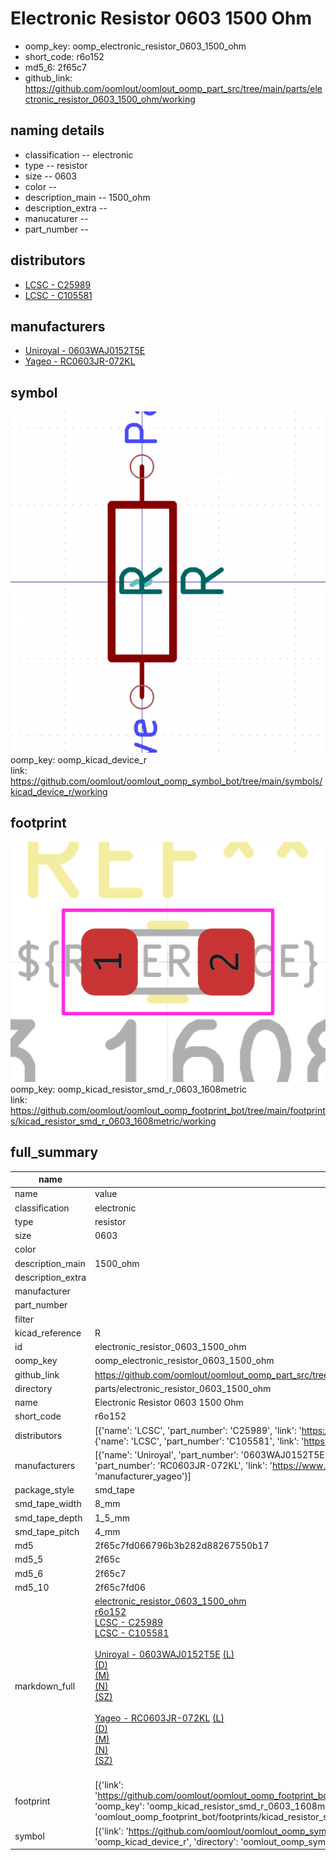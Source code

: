 # Electronic Resistor 0603 1500 Ohm

  
* oomp_key: oomp_electronic_resistor_0603_1500_ohm 
* short_code: r6o152
* md5_6: 2f65c7  
* github_link: https://github.com/oomlout/oomlout_oomp_part_src/tree/main/parts/electronic_resistor_0603_1500_ohm/working  
## naming details
* classification -- electronic
* type -- resistor
* size -- 0603
* color -- 
* description_main -- 1500_ohm
* description_extra -- 
* manucaturer -- 
* part_number -- 

## distributors
* [LCSC - C25989](https://lcsc.com/product-detail/C25989.html)  
* [LCSC - C105581](https://lcsc.com/product-detail/C105581.html)  

## manufacturers
* [Uniroyal - 0603WAJ0152T5E]()  
* [Yageo - RC0603JR-072KL](https://www.yageo.com/en/Chart/Download/pdf/RC0603JR-072KL)  

## symbol

![](symbol/0/working/working_600.png)  
oomp_key: oomp_kicad_device_r  
link: https://github.com/oomlout/oomlout_oomp_symbol_bot/tree/main/symbols/kicad_device_r/working  

## footprint

![](footprint/0/working/working_600.png)  
oomp_key: oomp_kicad_resistor_smd_r_0603_1608metric  
link: https://github.com/oomlout/oomlout_oomp_footprint_bot/tree/main/footprints/kicad_resistor_smd_r_0603_1608metric/working  

## full_summary
| name | value | 
| --- | --- | 
| name | value | 
| classification | electronic | 
| type | resistor | 
| size | 0603 | 
| color |  | 
| description_main | 1500_ohm | 
| description_extra |  | 
| manufacturer |  | 
| part_number |  | 
| filter |  | 
| kicad_reference | R | 
| id | electronic_resistor_0603_1500_ohm | 
| oomp_key | oomp_electronic_resistor_0603_1500_ohm | 
| github_link | https://github.com/oomlout/oomlout_oomp_part_src/tree/main/parts/electronic_resistor_0603_1500_ohm/working | 
| directory | parts/electronic_resistor_0603_1500_ohm | 
| name | Electronic Resistor 0603 1500 Ohm | 
| short_code | r6o152 | 
| distributors | [{'name': 'LCSC', 'part_number': 'C25989', 'link': 'https://lcsc.com/product-detail/C25989.html', 'id': 'distributor_lcsc'}, {'name': 'LCSC', 'part_number': 'C105581', 'link': 'https://lcsc.com/product-detail/C105581.html', 'id': 'distributor_lcsc'}] | 
| manufacturers | [{'name': 'Uniroyal', 'part_number': '0603WAJ0152T5E', 'link': '', 'id': 'manufacturer_uniroyal'}, {'name': 'Yageo', 'part_number': 'RC0603JR-072KL', 'link': 'https://www.yageo.com/en/Chart/Download/pdf/RC0603JR-072KL', 'id': 'manufacturer_yageo'}] | 
| package_style | smd_tape | 
| smd_tape_width | 8_mm | 
| smd_tape_depth | 1_5_mm | 
| smd_tape_pitch | 4_mm | 
| md5 | 2f65c7fd066796b3b282d88267550b17 | 
| md5_5 | 2f65c | 
| md5_6 | 2f65c7 | 
| md5_10 | 2f65c7fd06 | 
| markdown_full | [electronic_resistor_0603_1500_ohm](https://github.com/oomlout/oomlout_oomp_part_src/tree/main/parts/electronic_resistor_0603_1500_ohm/working)<br>[r6o152](https://github.com/oomlout/oomlout_oomp_part_src/tree/main/parts/electronic_resistor_0603_1500_ohm/working)<br>[LCSC - C25989<br>](https://lcsc.com/product-detail/C25989.html)[LCSC - C105581<br>](https://lcsc.com/product-detail/C105581.html)<br>[Uniroyal - 0603WAJ0152T5E]() [(L)<br>](https://www.lcsc.com/search?q=0603WAJ0152T5E)[(D)<br>](https://www.digikey.com/en/products?,keywords=0603WAJ0152T5E)[(M)<br>](https://www.mouser.com/Search/Refine?Keyword=0603WAJ0152T5E)[(N)<br>](https://www.newark.com/search?st=0603WAJ0152T5E)[(SZ)<br>](https://so.szlcsc.com/global.html?k=0603WAJ0152T5E)<br>[Yageo - RC0603JR-072KL](https://www.yageo.com/en/Chart/Download/pdf/RC0603JR-072KL) [(L)<br>](https://www.lcsc.com/search?q=RC0603JR-072KL)[(D)<br>](https://www.digikey.com/en/products?,keywords=RC0603JR-072KL)[(M)<br>](https://www.mouser.com/Search/Refine?Keyword=RC0603JR-072KL)[(N)<br>](https://www.newark.com/search?st=RC0603JR-072KL)[(SZ)<br>](https://so.szlcsc.com/global.html?k=RC0603JR-072KL)<br> | 
| footprint | [{'link': 'https://github.com/oomlout/oomlout_oomp_footprint_bot/tree/main/foootprntss/kicad_resistor_smd_r_0603_1608metric', 'oomp_key': 'oomp_kicad_resistor_smd_r_0603_1608metric', 'directory': 'oomlout_oomp_footprint_bot/footprints/kicad_resistor_smd_r_0603_1608metric//working/working.kicad_mod'}] | 
| symbol | [{'link': 'https://github.com/oomlout/oomlout_oomp_symbol_bot/tree/main/symbols/kicad_device_r', 'oomp_key': 'oomp_kicad_device_r', 'directory': 'oomlout_oomp_symbol_bot/symbols/kicad_device_r//working/working.kicad_sym'}] | 
